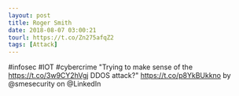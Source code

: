 ```yaml
---
layout: post
title: Roger Smith
date: 2018-08-07 03:00:21
tourl: https://t.co/Zn275afqZ2
tags: [Attack]
---
```

#infosec #IOT #cybercrime "Trying to make sense of the https://t.co/3w9CY2hVgj DDOS attack?" https://t.co/p8YkBUkkno by @smesecurity on @LinkedIn